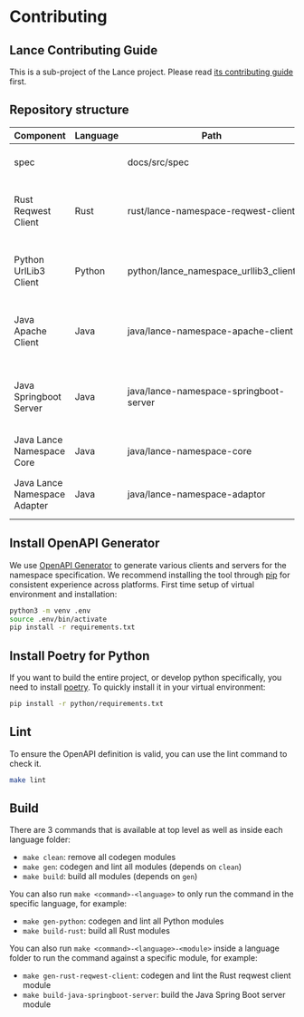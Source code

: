 # Contributing

## Lance Contributing Guide

This is a sub-project of the Lance project. 
Please read [its contributing guide](https://jackye1995.github.io/lance/community/contributing/) first. 

## Repository structure

| Component                    | Language | Path                                   | Description                                                |
|------------------------------|----------|----------------------------------------|------------------------------------------------------------|
| spec                         |          | docs/src/spec                          | Lance Namespace Specification                              |
| Rust Reqwest Client          | Rust     | rust/lance-namespace-reqwest-client    | Generated Rust reqwest client for Lance REST Namespace     |
| Python UrlLib3 Client        | Python   | python/lance_namespace_urllib3_client  | Generated Python urllib3 client for Lance REST Namespace   |
| Java Apache Client           | Java     | java/lance-namespace-apache-client     | Generated Java Apache HTTP client for Lance REST Namespace |
| Java Springboot Server       | Java     | java/lance-namespace-springboot-server | Generated Java SpringBoot server for Lance REST Namespace  |
| Java Lance Namespace Core    | Java     | java/lance-namespace-core              | Lance Namespace Java Core SDK                              |
| Java Lance Namespace Adapter | Java     | java/lance-namespace-adaptor           | Lance Namespace adapter server implementation              |

## Install OpenAPI Generator

We use [OpenAPI Generator](https://github.com/OpenAPITools/openapi-generator)
to generate various clients and servers for the namespace specification.
We recommend installing the tool through [pip](https://pypi.org/project/openapi-generator-cli/)
for consistent experience across platforms.
First time setup of virtual environment and installation:

```bash
python3 -m venv .env
source .env/bin/activate
pip install -r requirements.txt
```

## Install Poetry for Python

If you want to build the entire project, or develop python specifically,
you need to install [poetry](https://python-poetry.org/).
To quickly install it in your virtual environment:

```bash
pip install -r python/requirements.txt
```

## Lint

To ensure the OpenAPI definition is valid, you can use the lint command to check it.

```bash
make lint
```

## Build

There are 3 commands that is available at top level as well as inside each language folder:

- `make clean`: remove all codegen modules
- `make gen`: codegen and lint all modules (depends on `clean`)
- `make build`: build all modules (depends on `gen`)

You can also run `make <command>-<language>` to only run the command in the specific language, for example:

- `make gen-python`: codegen and lint all Python modules
- `make build-rust`: build all Rust modules

You can also run `make <command>-<language>-<module>` inside a language folder to run the command against a specific module, for example:

- `make gen-rust-reqwest-client`: codegen and lint the Rust reqwest client module
- `make build-java-springboot-server`: build the Java Spring Boot server module
